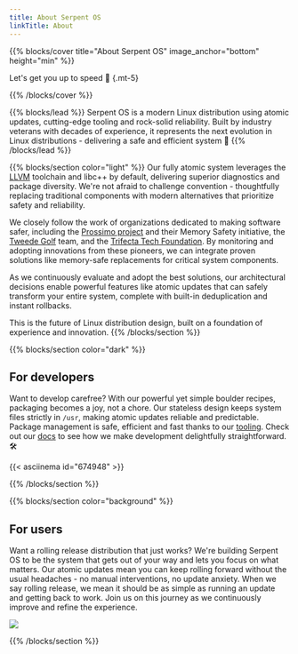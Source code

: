 ```yaml
---
title: About Serpent OS
linkTitle: About
---
```


{{% blocks/cover title="About Serpent OS" image_anchor="bottom" height="min" %}}

Let's get you up to speed 🚀
{.mt-5}

{{% /blocks/cover %}}

{{% blocks/lead %}}
Serpent OS is a modern Linux distribution using atomic updates, cutting-edge tooling and rock-solid reliability. Built by industry veterans with decades of experience, it represents the next evolution in Linux distributions - delivering a safe and efficient system 🐍
{{% /blocks/lead %}}

{{% blocks/section color="light" %}}
Our fully atomic system leverages the [LLVM](https://llvm.org/) toolchain and libc++ by default, delivering superior diagnostics and package diversity. We're not afraid to challenge convention - thoughtfully replacing traditional components with modern alternatives that prioritize safety and reliability.

We closely follow the work of organizations dedicated to making software safer, including the [Prossimo project](https://www.memorysafety.org/) and their Memory Safety initiative, the [Tweede Golf](https://tweedegolf.nl/en) team, and the [Trifecta Tech Foundation](https://trifectatech.org/). By monitoring and adopting innovations from these pioneers, we can integrate proven solutions like memory-safe replacements for critical system components.

As we continuously evaluate and adopt the best solutions, our architectural decisions enable powerful features like atomic updates that can safely transform your entire system, complete with built-in deduplication and instant rollbacks.

This is the future of Linux distribution design, built on a foundation of experience and innovation.
{{% /blocks/section %}}

{{% blocks/section color="dark" %}}

## For developers

Want to develop carefree? With our powerful yet simple boulder recipes, packaging becomes a joy, not a chore. Our stateless design keeps system files strictly in `/usr`, making atomic updates reliable and predictable. Package management is safe, efficient and fast thanks to our [tooling](/tooling). Check out our [docs](/docs) to see how we make development delightfully straightforward. 🛠️

{{< asciinema id="674948" >}}

{{% /blocks/section %}}

{{% blocks/section color="background" %}}
## For users

Want a rolling release distribution that just works? We're building Serpent OS to be the system that gets out of your way and lets you focus on what matters. Our atomic updates mean you can keep rolling forward without the usual headaches - no manual interventions, no update anxiety. When we say rolling release, we mean it should be as simple as running an update and getting back to work. Join us on this journey as we continuously improve and refine the experience.

<div class="text-center">
  <img class="img-fluid" src="gnome_prealpha_dark.png" />
</div>

{{% /blocks/section %}}
